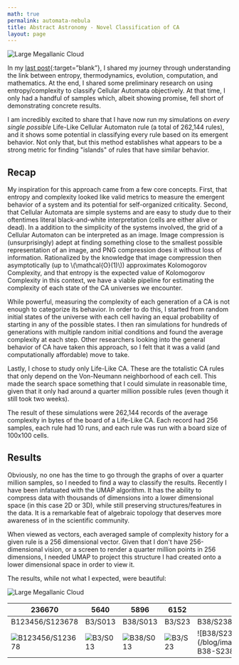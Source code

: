 ```yaml
---
math: true
permalink: automata-nebula
title: Abstract Astronomy - Novel Classification of CA
layout: page
---
```


![Large Megallanic Cloud](/blog/images/automata_nebula/expository/large_megallanic_cloud.jpg)

In my [last post](/blog/turing-basins){:target=”blank”}, I shared my journey through understanding the link between entropy, thermodynamics, evolution, computation, and mathematics. At the end, I shared some preliminary research on using entropy/complexity to classify Cellular Automata objectively. At that time, I only had a handful of samples which, albeit showing promise, fell short of demonstrating concrete results.

I am incredibly excited to share that I have now run my simulations on _every single possible_ Life-Like Cellular Automaton rule (a total of 262,144 rules), and it shows some potential in classifying every rule based on its emergent behavior. Not only that, but this method establishes what appears to be a strong metric for finding "islands" of rules that have similar behavior.

## Recap

My inspiration for this approach came from a few core concepts. First, that entropy and complexity looked like valid metrics to measure the emergent behavior of a system and its potential for self-organized criticality. Second, that Cellular Automata are simple systems and are easy to study due to their oftentimes literal black-and-white interpretation (cells are either alive or dead). In a addition to the simplicity of the systems involved, the grid of a Cellular Automaton can be interpreted as an image. Image compression is (unsurprisingly) adept at finding something close to the smallest possible representation of an image, and PNG compression does it without loss of information. Rationalized by the knowledge that image compression then asymptotically (up to \\(\mathcal{O}(1)\\)) approximates Kolomogorov Complexity, and that entropy is the expected value of Kolomogorov Complexity in this context, we have a viable pipeline for estimating the complexity of each state of the CA universes we encounter.

While powerful, measuring the complexity of each generation of a CA is not enough to categorize its behavior. In order to do this, I started from random initial states of the universe with each cell having an equal probability of starting in any of the possible states. I then ran simulations for hundreds of generations with multiple random initial conditions and found the average complexity at each step. Other researchers looking into the general behavior of CA have taken this approach, so I felt that it was a valid (and computationally affordable) move to take.

Lastly, I chose to study only Life-Like CA. These are the totalistic CA rules that only depend on the Von-Neumann neighborhood of each cell. This made the search space something that I could simulate in reasonable time, given that it only had around a quarter million possible rules (even though it still took two weeks).

The result of these simulations were 262,144 records of the average complexity in bytes of the board of a Life-Like CA. Each record had 256 samples, each rule had 10 runs, and each rule was run with a board size of 100x100 cells.

## Results

Obviously, no one has the time to go through the graphs of over a quarter million samples, so I needed to find a way to classify the results. Recently I have been infatuated with the UMAP algorithm. It has the ability to compress data with thousands of dimensions into a lower dimensional space (in this case 2D or 3D), while still preserving structures/features in the data. It is a remarkable feat of algebraic topology that deserves more awareness of in the scientific community.

When viewed as vectors, each averaged sample of complexity history for a given rule is a 256 dimensional vector. Given that I don't have 256-dimensional vision, or a screen to render a quarter million points in 256 dimensions, I needed UMAP to project this structure I had created onto a lower dimensional space in order to view it.

The results, while not what I expected, were beautiful:

![Large Megallanic Cloud](/blog/images/automata_nebula/plots/selected_run/UMAP_CA_Full.png)

| 236670|5640|5896|6152|137480|
|-------------------------------------------------------------------------------------------------------------------|-------------------------------------------------------------------------------------------------|---------------------------------------------------------------------------------------------------|-----------------------------------------------------------------------------------------------|---------------------------------------------------------------------------------------------------|
|B123456/S123678|B3/S013|B38/S013|B3/S23|B38/S238|
| ![B123456/S123678](/blog/images/automata_nebula/animations/similar/gol_like/236670-B123456-S123678.gif) | ![B3/S013](/blog/images/automata_nebula/animations/similar/gol_like/5640-B3-S013.gif) | ![B38/S013](/blog/images/automata_nebula/animations/similar/gol_like/5896-B38-S013.gif) | ![B3/S23](/blog/images/automata_nebula/animations/similar/gol_like/6152-B3-S23.gif) | ![B38/S238](/blog/images/automata_nebula/animations/similar/gol_like/137480-B38-S238.gif |
